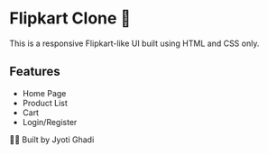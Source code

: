 # Flipkart Clone 🛒

This is a responsive Flipkart-like UI built using HTML and CSS only.

## Features
- Home Page
- Product List
- Cart
- Login/Register

👩‍💻 Built by Jyoti Ghadi
